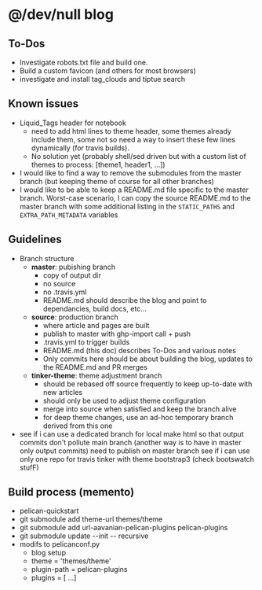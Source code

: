 # @/dev/null blog

## To-Dos
* Investigate robots.txt file and build one.
* Build a custom favicon (and others for most browsers)
* investigate and install tag_clouds and tiptue search

## Known issues
* Liquid_Tags header for notebook
  * need to add html lines to theme header, some themes already include them, some not so need a way to insert these few lines dynamically (for travis builds).
  * No solution yet (probably shell/sed driven but with a custom list of themes to process: [theme1, header1, ...])
* I would like to find a way to remove the submodules from the master branch (but keeping theme of course for all other branches)
* I would like to be able to keep a README.md file specific to the master branch. Worst-case scenario, I can copy the source README.md to the master branch with some additional listing in the `STATIC_PATHS` and `EXTRA_PATH_METADATA` variables

## Guidelines
* Branch structure
  * **master**: pubishing branch
    * copy of output dir
    * no source
    * no .travis.yml
    * README.md should describe the blog and point to dependancies, build docs, etc...
  * **source**: production branch
    * where article and pages are built
    * publish to master with ghp-import call + push
    * .travis.yml to trigger builds
    * README.md (this doc) describes To-Dos and various notes
    * Only commits here should be about building the blog, updates to the README.md and PR merges
  * **tinker-theme**: theme adjustment branch
    * should be rebased off source frequently to keep up-to-date with new articles
    * should only be used to adjust theme configuration
    * merge into source when satisfied and keep the branch alive
    * for deep theme changes, use an ad-hoc temporary branch derived from this one
* see if i can use a dedicated branch for local make html so that output commits don't pollute main branch (another way is to have in master only output commits)
  need to publish on master branch
see if i can use only one repo for travis
tinker with theme bootstrap3 (check bootswatch stufF)

## Build process (memento)
* pelican-quickstart
* git submodule add theme-url themes/theme
* git submodule add url-aavanian-pelican-plugins pelican-plugins
* git submodule update --init -- recursive
* modifs to pelicanconf.py
  * blog setup
  * theme = 'themes/theme'
  * plugin-path = pelican-plugins
  * plugins = [ ...]
